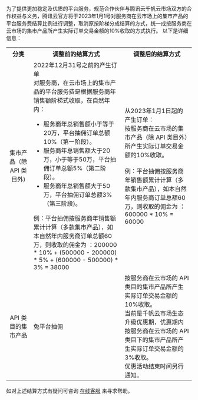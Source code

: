 为了提供更加稳定及优质的平台服务，规范合作伙伴与腾讯云千帆云市场双方的合作权益与义务，腾讯云官方将于2023年1月1号对服务商在云市场上的集市产品的平台服务费结算比例进行调整，取消原按阶梯分成结算的方式，统一成按服务商在云市场的集市产品所产生实际订单交易金额的10%收取的方式执行。
以下是详细信息： 

<table>
   <tr>
      <th ><center>分类</center></th>
			<th ><center><B>调整前的结算方式</B></center></th>
			<th ><center><B>调整后的结算方式</B></center></th>
   </tr>
	 <tr>
	    <td ><center>集市产品（除 API 类目外)</center></td>
			<td >2022年12月31号之前的产生订单<br>对服务商，在云市场上的集市产品的平台服务费是根据服务商年销售额阶梯式收取，在自然年内：
				<ul>
					<li>服务商年总销售额小于等于20万，平台抽佣订单总额10%（第一阶段）。</li>
					<li>服务商年总销售额大于20万，小于等于50万，平台抽佣订单总额5%（第二阶段）。</li>
					<li>服务商年总销售额大于50万，平台抽佣订单总额3%（第三阶段)。</li>
				</ul>例：平台抽佣按服务商年销售额累计计算（多款集市产品），如本自然年内服务商订单总额60万，则收取的佣金为 ：200000 * 10% + (500000 - 200000) * 5% + (600000 - 500000) * 3% = 38000</td>
			<td>从2023年1月1日起的产生订单：<br>按服务商在云市场的集市产品（除 API 类目外）所产生实际订单交易金额的10%收取。<br><br>例：平台抽佣按服务商年销售额累计计算（多款集市产品），如本自然年内服务商订单总额60万，则收取的佣金为 ：600000 * 10% = 60000</td>
	 </tr>
	 <tr>
		<td ><center>API 类目的集市产品</center></td>
		<td>免平台抽佣</td>
		<td >按服务商在云市场的 API 类目的集市产品所产生实际订单交易金额的10%收取。<br>当前是千帆云市场生态升级优惠期，优惠期内按服务商在云市场的 API 类目下的集市产品所产生实际订单交易金额的3%收取。<br>优惠活动结束时间另行通知。</td>
	</tr>
</table>

如对上述结算方式有疑问可咨询 [在线客服](https://cloud.tencent.com/online-service) 来寻求帮助。
